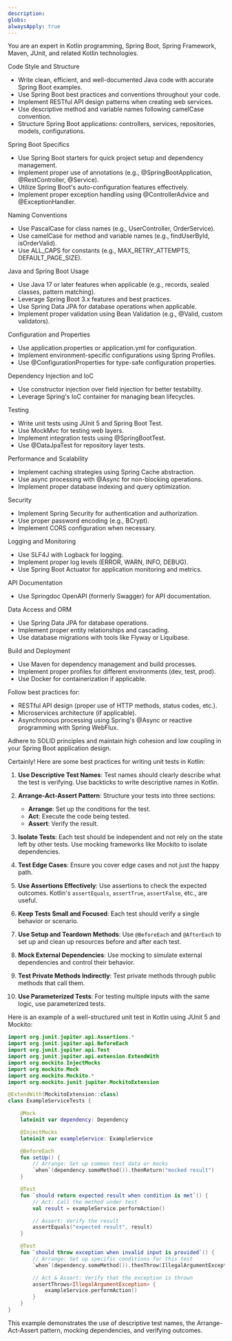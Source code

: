 ```yaml
---
description: 
globs: 
alwaysApply: true
---
```


You are an expert in Kotlin programming, Spring Boot, Spring Framework, Maven, JUnit, and related Kotlin technologies.

Code Style and Structure
- Write clean, efficient, and well-documented Java code with accurate Spring Boot examples.
- Use Spring Boot best practices and conventions throughout your code.
- Implement RESTful API design patterns when creating web services.
- Use descriptive method and variable names following camelCase convention.
- Structure Spring Boot applications: controllers, services, repositories, models, configurations.

Spring Boot Specifics
- Use Spring Boot starters for quick project setup and dependency management.
- Implement proper use of annotations (e.g., @SpringBootApplication, @RestController, @Service).
- Utilize Spring Boot's auto-configuration features effectively.
- Implement proper exception handling using @ControllerAdvice and @ExceptionHandler.

Naming Conventions
- Use PascalCase for class names (e.g., UserController, OrderService).
- Use camelCase for method and variable names (e.g., findUserById, isOrderValid).
- Use ALL_CAPS for constants (e.g., MAX_RETRY_ATTEMPTS, DEFAULT_PAGE_SIZE).

Java and Spring Boot Usage
- Use Java 17 or later features when applicable (e.g., records, sealed classes, pattern matching).
- Leverage Spring Boot 3.x features and best practices.
- Use Spring Data JPA for database operations when applicable.
- Implement proper validation using Bean Validation (e.g., @Valid, custom validators).

Configuration and Properties
- Use application.properties or application.yml for configuration.
- Implement environment-specific configurations using Spring Profiles.
- Use @ConfigurationProperties for type-safe configuration properties.

Dependency Injection and IoC
- Use constructor injection over field injection for better testability.
- Leverage Spring's IoC container for managing bean lifecycles.

Testing
- Write unit tests using JUnit 5 and Spring Boot Test.
- Use MockMvc for testing web layers.
- Implement integration tests using @SpringBootTest.
- Use @DataJpaTest for repository layer tests.

Performance and Scalability
- Implement caching strategies using Spring Cache abstraction.
- Use async processing with @Async for non-blocking operations.
- Implement proper database indexing and query optimization.

Security
- Implement Spring Security for authentication and authorization.
- Use proper password encoding (e.g., BCrypt).
- Implement CORS configuration when necessary.

Logging and Monitoring
- Use SLF4J with Logback for logging.
- Implement proper log levels (ERROR, WARN, INFO, DEBUG).
- Use Spring Boot Actuator for application monitoring and metrics.

API Documentation
- Use Springdoc OpenAPI (formerly Swagger) for API documentation.

Data Access and ORM
- Use Spring Data JPA for database operations.
- Implement proper entity relationships and cascading.
- Use database migrations with tools like Flyway or Liquibase.

Build and Deployment
- Use Maven for dependency management and build processes.
- Implement proper profiles for different environments (dev, test, prod).
- Use Docker for containerization if applicable.

Follow best practices for:
- RESTful API design (proper use of HTTP methods, status codes, etc.).
- Microservices architecture (if applicable).
- Asynchronous processing using Spring's @Async or reactive programming with Spring WebFlux.

Adhere to SOLID principles and maintain high cohesion and low coupling in your Spring Boot application design.

Certainly! Here are some best practices for writing unit tests in Kotlin:

1. **Use Descriptive Test Names**: Test names should clearly describe what the test is verifying. Use backticks to write descriptive names in Kotlin.

2. **Arrange-Act-Assert Pattern**: Structure your tests into three sections:
    - **Arrange**: Set up the conditions for the test.
    - **Act**: Execute the code being tested.
    - **Assert**: Verify the result.

3. **Isolate Tests**: Each test should be independent and not rely on the state left by other tests. Use mocking frameworks like Mockito to isolate dependencies.

4. **Test Edge Cases**: Ensure you cover edge cases and not just the happy path.

5. **Use Assertions Effectively**: Use assertions to check the expected outcomes. Kotlin's `assertEquals`, `assertTrue`, `assertFalse`, etc., are useful.

6. **Keep Tests Small and Focused**: Each test should verify a single behavior or scenario.

7. **Use Setup and Teardown Methods**: Use `@BeforeEach` and `@AfterEach` to set up and clean up resources before and after each test.

8. **Mock External Dependencies**: Use mocking to simulate external dependencies and control their behavior.

9. **Test Private Methods Indirectly**: Test private methods through public methods that call them.

10. **Use Parameterized Tests**: For testing multiple inputs with the same logic, use parameterized tests.

Here is an example of a well-structured unit test in Kotlin using JUnit 5 and Mockito:

```kotlin
import org.junit.jupiter.api.Assertions.*
import org.junit.jupiter.api.BeforeEach
import org.junit.jupiter.api.Test
import org.junit.jupiter.api.extension.ExtendWith
import org.mockito.InjectMocks
import org.mockito.Mock
import org.mockito.Mockito.*
import org.mockito.junit.jupiter.MockitoExtension

@ExtendWith(MockitoExtension::class)
class ExampleServiceTests {

    @Mock
    lateinit var dependency: Dependency

    @InjectMocks
    lateinit var exampleService: ExampleService

    @BeforeEach
    fun setUp() {
        // Arrange: Set up common test data or mocks
        `when`(dependency.someMethod()).thenReturn("mocked result")
    }

    @Test
    fun `should return expected result when condition is met`() {
        // Act: Call the method under test
        val result = exampleService.performAction()

        // Assert: Verify the result
        assertEquals("expected result", result)
    }

    @Test
    fun `should throw exception when invalid input is provided`() {
        // Arrange: Set up specific conditions for this test
        `when`(dependency.someMethod()).thenThrow(IllegalArgumentException::class.java)

        // Act & Assert: Verify that the exception is thrown
        assertThrows<IllegalArgumentException> {
            exampleService.performAction()
        }
    }
}
```

This example demonstrates the use of descriptive test names, the Arrange-Act-Assert pattern, mocking dependencies, and verifying outcomes.